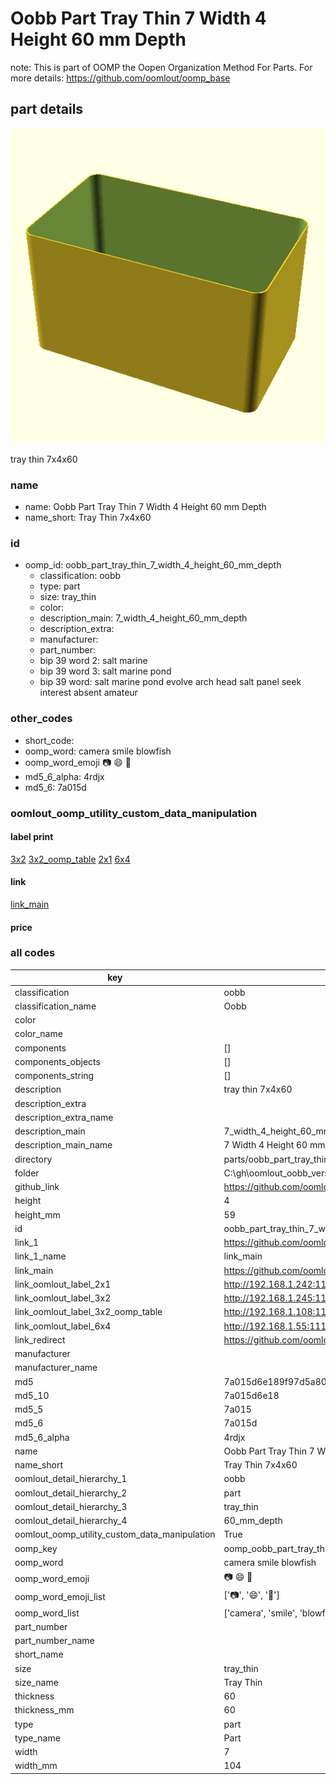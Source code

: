 # Oobb Part Tray Thin 7 Width 4 Height 60 mm Depth  

note: This is part of OOMP the Oopen Organization Method For Parts. For more details: https://github.com/oomlout/oomp_base

##  part details
  

[![](3dpr.png)](3dpr.png)

tray thin 7x4x60



### name
* name: Oobb Part Tray Thin 7 Width 4 Height 60 mm Depth
* name_short: Tray Thin 7x4x60 
### id
* oomp_id: oobb_part_tray_thin_7_width_4_height_60_mm_depth
  * classification: oobb
  * type: part
  * size: tray_thin
  * color: 
  * description_main: 7_width_4_height_60_mm_depth
  * description_extra: 
  * manufacturer: 
  * part_number: 
  * bip 39 word 2: salt marine
  * bip 39 word 3: salt marine pond
  * bip 39 word: salt marine pond evolve arch head salt panel seek interest absent amateur

### other_codes
* short_code: 
* oomp_word: camera smile blowfish
* oomp_word_emoji :camera: :smile: :blowfish:
* md5_6_alpha: 4rdjx
* md5_6: 7a015d






### oomlout_oomp_utility_custom_data_manipulation
#### label print
[3x2](http://192.168.1.245:1112/?label=oomp%204rdjx)
[3x2_oomp_table](http://192.168.1.108:1112/?label=oomp%204rdjx)
[2x1](http://192.168.1.242:1112/?label=oomp%204rdjx)
[6x4](http://192.168.1.55:1112/?label=oomp%204rdjx)    

#### link

[link_main](https://github.com/oomlout/oomlout_oobb_version_4_generated_parts/tree/main/navigation_oomp/oobb/part/tray_thin/7_width_4_height_60_mm_depth/part)                              

#### price







### all codes 
| key | value |  
| --- | --- |  
| classification | oobb |  
| classification_name | Oobb |  
| color |  |  
| color_name |  |  
| components | [] |  
| components_objects | [] |  
| components_string | [] |  
| description | tray thin 7x4x60 |  
| description_extra |  |  
| description_extra_name |  |  
| description_main | 7_width_4_height_60_mm_depth |  
| description_main_name | 7 Width 4 Height 60 mm Depth |  
| directory | parts/oobb_part_tray_thin_7_width_4_height_60_mm_depth |  
| folder | C:\gh\oomlout_oobb_version_4_generated_parts\parts\oobb_part_tray_thin_7_width_4_height_60_mm_depth |  
| github_link | https://github.com/oomlout/oomlout_oomp_part_src/tree/main/parts/oobb_part_tray_thin_7_width_4_height_60_mm_depth |  
| height | 4 |  
| height_mm | 59 |  
| id | oobb_part_tray_thin_7_width_4_height_60_mm_depth |  
| link_1 | https://github.com/oomlout/oomlout_oobb_version_4_generated_parts/tree/main/navigation_oomp/oobb/part/tray_thin/7_width_4_height_60_mm_depth/part |  
| link_1_name | link_main |  
| link_main | https://github.com/oomlout/oomlout_oobb_version_4_generated_parts/tree/main/navigation_oomp/oobb/part/tray_thin/7_width_4_height_60_mm_depth/part |  
| link_oomlout_label_2x1 | http://192.168.1.242:1112/?label=oomp%204rdjx |  
| link_oomlout_label_3x2 | http://192.168.1.245:1112/?label=oomp%204rdjx |  
| link_oomlout_label_3x2_oomp_table | http://192.168.1.108:1112/?label=oomp%204rdjx |  
| link_oomlout_label_6x4 | http://192.168.1.55:1112/?label=oomp%204rdjx |  
| link_redirect | https://github.com/oomlout/oomlout_oobb_version_4_generated_parts/tree/main/parts/oobb_tray_thin_07_04_60 |  
| manufacturer |  |  
| manufacturer_name |  |  
| md5 | 7a015d6e189f97d5a80584e34fa205f5 |  
| md5_10 | 7a015d6e18 |  
| md5_5 | 7a015 |  
| md5_6 | 7a015d |  
| md5_6_alpha | 4rdjx |  
| name | Oobb Part Tray Thin 7 Width 4 Height 60 mm Depth |  
| name_short | Tray Thin 7x4x60  |  
| oomlout_detail_hierarchy_1 | oobb |  
| oomlout_detail_hierarchy_2 | part |  
| oomlout_detail_hierarchy_3 | tray_thin |  
| oomlout_detail_hierarchy_4 | 60_mm_depth |  
| oomlout_oomp_utility_custom_data_manipulation | True |  
| oomp_key | oomp_oobb_part_tray_thin_7_width_4_height_60_mm_depth |  
| oomp_word | camera smile blowfish |  
| oomp_word_emoji | :camera: :smile: :blowfish: |  
| oomp_word_emoji_list | [':camera:', ':smile:', ':blowfish:'] |  
| oomp_word_list | ['camera', 'smile', 'blowfish'] |  
| part_number |  |  
| part_number_name |  |  
| short_name |  |  
| size | tray_thin |  
| size_name | Tray Thin |  
| thickness | 60 |  
| thickness_mm | 60 |  
| type | part |  
| type_name | Part |  
| width | 7 |  
| width_mm | 104 |  
